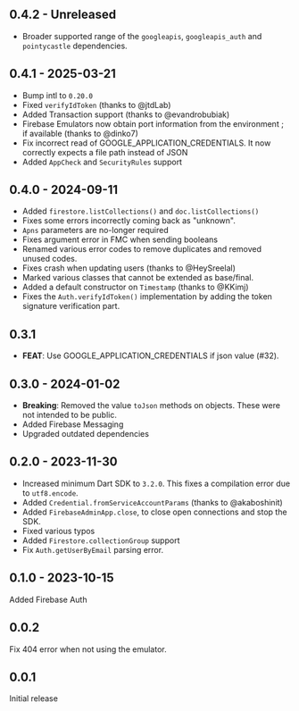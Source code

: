 ## 0.4.2 - Unreleased

- Broader supported range of the `googleapis`, `googleapis_auth` and `pointycastle` dependencies.

## 0.4.1 - 2025-03-21

- Bump intl to `0.20.0`
- Fixed `verifyIdToken` (thanks to @jtdLab)
- Added Transaction support (thanks to @evandrobubiak)
- Firebase Emulators now obtain port information from the environment ; if available (thanks to @dinko7)
- Fix incorrect read of GOOGLE_APPLICATION_CREDENTIALS. It now correctly expects a file path instead of JSON
- Added `AppCheck` and `SecurityRules` support

## 0.4.0 - 2024-09-11

- Added `firestore.listCollections()` and `doc.listCollections()`
- Fixes some errors incorrectly coming back as "unknown".
- `Apns` parameters are no-longer required
- Fixes argument error in FMC when sending booleans
- Renamed various error codes to remove duplicates and removed
  unused codes.
- Fixes crash when updating users (thanks to @HeySreelal)
- Marked various classes that cannot be extended as base/final.
- Added a default constructor on `Timestamp` (thanks to @KKimj)
- Fixes the `Auth.verifyIdToken()` implementation by adding the
    token signature verification part. 

## 0.3.1

 - **FEAT**: Use GOOGLE_APPLICATION_CREDENTIALS if json value (#32).

## 0.3.0 - 2024-01-02

- **Breaking**: Removed the value `toJson` methods on objects.
  These were not intended to be public.
- Added Firebase Messaging
- Upgraded outdated dependencies

## 0.2.0 - 2023-11-30

- Increased minimum Dart SDK to `3.2.0`.
  This fixes a compilation error due to `utf8.encode`.
- Added `Credential.fromServiceAccountParams` (thanks to @akaboshinit)
- Added `FirebaseAdminApp.close`, to close open connections and stop the SDK.
- Fixed various typos
- Added `Firestore.collectionGroup` support
- Fix `Auth.getUserByEmail` parsing error.

## 0.1.0 - 2023-10-15

Added Firebase Auth

## 0.0.2

Fix 404 error when not using the emulator.

## 0.0.1

Initial release
